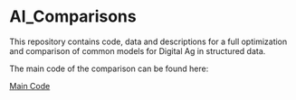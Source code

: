 # AI_Comparisons
This repository contains code, data and descriptions for a full optimization and comparison of common models for Digital Ag in structured data. 

The main code of the comparison can be found here:

[Main Code]([https://github.com](https://colab.research.google.com/drive/1oG0wIdVTbHSGAM6CAYjvJ2E5jlqQnyxh#scrollTo=0yRPRjJaf5FW))

